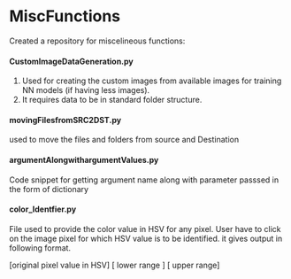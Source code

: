 # MiscFunctions
Created a repository for miscelineous functions:

<h4>CustomImageDataGeneration.py </h4>

1. Used for creating the custom images from available images for training NN models (if having less images). 
2. It requires data to be in standard folder structure.

<h4> movingFilesfromSRC2DST.py</h4>
used to move the files and folders from source and Destination 

<h4>argumentAlongwithargumentValues.py</h4>

 Code snippet for getting argument name along with parameter passsed in the form of dictionary

<h4>color_Identfier.py</h4>
File used to provide the color value in HSV for any pixel. User have to click on the image pixel for which HSV value is to be identified.
it gives output in following format.

[original pixel value in HSV] [ lower range ] [ upper range]
